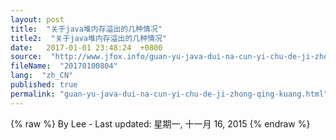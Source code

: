 ```yaml
---
layout: post
title:  "关于java堆内存溢出的几种情况"
title2:  "关于java堆内存溢出的几种情况"
date:   2017-01-01 23:48:24  +0800
source:  "http://www.jfox.info/guan-yu-java-dui-na-cun-yi-chu-de-ji-zhong-qing-kuang.html"
fileName:  "20170100804"
lang:  "zh_CN"
published: true
permalink: "guan-yu-java-dui-na-cun-yi-chu-de-ji-zhong-qing-kuang.html"
---
```

{% raw %}
By Lee - Last updated: 星期一, 十一月 16, 2015
{% endraw %}
